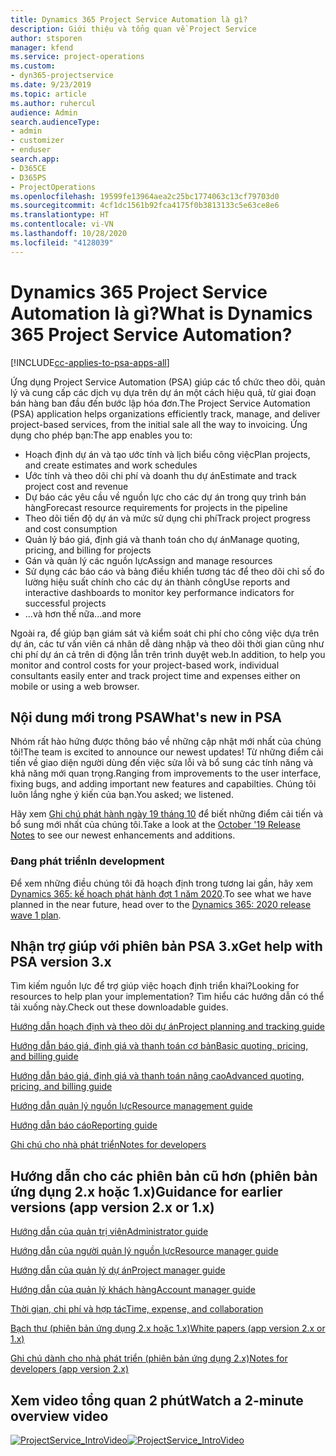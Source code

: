 ```yaml
---
title: Dynamics 365 Project Service Automation là gì?
description: Giới thiệu và tổng quan về Project Service
author: stsporen
manager: kfend
ms.service: project-operations
ms.custom:
- dyn365-projectservice
ms.date: 9/23/2019
ms.topic: article
ms.author: ruhercul
audience: Admin
search.audienceType:
- admin
- customizer
- enduser
search.app:
- D365CE
- D365PS
- ProjectOperations
ms.openlocfilehash: 19599fe13964aea2c25bc1774063c13cf79703d0
ms.sourcegitcommit: 4cf1dc1561b92fca4175f0b3813133c5e63ce8e6
ms.translationtype: HT
ms.contentlocale: vi-VN
ms.lasthandoff: 10/28/2020
ms.locfileid: "4128039"
---
```

# <a name="what-is-dynamics-365-project-service-automation"></a><span data-ttu-id="5d2ff-103">Dynamics 365 Project Service Automation là gì?</span><span class="sxs-lookup"><span data-stu-id="5d2ff-103">What is Dynamics 365 Project Service Automation?</span></span>

[!INCLUDE[cc-applies-to-psa-apps-all](../includes/cc-applies-to-psa-apps-all.md)]

<span data-ttu-id="5d2ff-104">Ứng dụng Project Service Automation (PSA) giúp các tổ chức theo dõi, quản lý và cung cấp các dịch vụ dựa trên dự án một cách hiệu quả, từ giai đoạn bán hàng ban đầu đến bước lập hóa đơn.</span><span class="sxs-lookup"><span data-stu-id="5d2ff-104">The Project Service Automation (PSA) application helps organizations efficiently track, manage, and deliver project-based services, from the initial sale all the way to invoicing.</span></span> <span data-ttu-id="5d2ff-105">Ứng dụng cho phép bạn:</span><span class="sxs-lookup"><span data-stu-id="5d2ff-105">The app enables you to:</span></span>

- <span data-ttu-id="5d2ff-106">Hoạch định dự án và tạo ước tính và lịch biểu công việc</span><span class="sxs-lookup"><span data-stu-id="5d2ff-106">Plan projects, and create estimates and work schedules</span></span>
- <span data-ttu-id="5d2ff-107">Ước tính và theo dõi chi phí và doanh thu dự án</span><span class="sxs-lookup"><span data-stu-id="5d2ff-107">Estimate and track project cost and revenue</span></span>
- <span data-ttu-id="5d2ff-108">Dự báo các yêu cầu về nguồn lực cho các dự án trong quy trình bán hàng</span><span class="sxs-lookup"><span data-stu-id="5d2ff-108">Forecast resource requirements for projects in the pipeline</span></span>
- <span data-ttu-id="5d2ff-109">Theo dõi tiến độ dự án và mức sử dụng chi phí</span><span class="sxs-lookup"><span data-stu-id="5d2ff-109">Track project progress and cost consumption</span></span>
- <span data-ttu-id="5d2ff-110">Quản lý báo giá, định giá và thanh toán cho dự án</span><span class="sxs-lookup"><span data-stu-id="5d2ff-110">Manage quoting, pricing, and billing for projects</span></span>
- <span data-ttu-id="5d2ff-111">Gán và quản lý các nguồn lực</span><span class="sxs-lookup"><span data-stu-id="5d2ff-111">Assign and manage resources</span></span>
- <span data-ttu-id="5d2ff-112">Sử dụng các báo cáo và bảng điều khiển tương tác để theo dõi chỉ số đo lường hiệu suất chính cho các dự án thành công</span><span class="sxs-lookup"><span data-stu-id="5d2ff-112">Use reports and interactive dashboards to monitor key performance indicators for successful projects</span></span>
- <span data-ttu-id="5d2ff-113">...và hơn thế nữa</span><span class="sxs-lookup"><span data-stu-id="5d2ff-113">...and more</span></span>

<span data-ttu-id="5d2ff-114">Ngoài ra, để giúp bạn giám sát và kiểm soát chi phí cho công việc dựa trên dự án, các tư vấn viên cá nhân dễ dàng nhập và theo dõi thời gian cũng như chi phí dự án cả trên di động lẫn trên trình duyệt web.</span><span class="sxs-lookup"><span data-stu-id="5d2ff-114">In addition, to help you monitor and control costs for your project-based work, individual consultants easily enter and track project time and expenses either on mobile or using a web browser.</span></span>

## <a name="whats-new-in-psa"></a><span data-ttu-id="5d2ff-115">Nội dung mới trong PSA</span><span class="sxs-lookup"><span data-stu-id="5d2ff-115">What's new in PSA</span></span>
<span data-ttu-id="5d2ff-116">Nhóm rất hào hứng được thông báo về những cập nhật mới nhất của chúng tôi!</span><span class="sxs-lookup"><span data-stu-id="5d2ff-116">The team is excited to announce our newest updates!</span></span> <span data-ttu-id="5d2ff-117">Từ những điểm cải tiến về giao diện người dùng đến việc sửa lỗi và bổ sung các tính năng và khả năng mới quan trọng.</span><span class="sxs-lookup"><span data-stu-id="5d2ff-117">Ranging from improvements to the user interface, fixing bugs, and adding important new features and capabilties.</span></span> <span data-ttu-id="5d2ff-118">Chúng tôi luôn lắng nghe ý kiến của bạn.</span><span class="sxs-lookup"><span data-stu-id="5d2ff-118">You asked; we listened.</span></span>

<span data-ttu-id="5d2ff-119">Hãy xem [Ghi chú phát hành ngày 19 tháng 10](https://docs.microsoft.com/dynamics365-release-plan/2019wave2/index) để biết những điểm cải tiến và bổ sung mới nhất của chúng tôi.</span><span class="sxs-lookup"><span data-stu-id="5d2ff-119">Take a look at the [October '19 Release Notes](https://docs.microsoft.com/dynamics365-release-plan/2019wave2/index) to see our newest enhancements and additions.</span></span>

### <a name="in-development"></a><span data-ttu-id="5d2ff-120">Đang phát triển</span><span class="sxs-lookup"><span data-stu-id="5d2ff-120">In development</span></span>
<span data-ttu-id="5d2ff-121">Để xem những điều chúng tôi đã hoạch định trong tương lai gần, hãy xem [Dynamics 365: kế hoạch phát hành đợt 1 năm 2020](https://docs.microsoft.com/dynamics365-release-plan/2020wave1/index).</span><span class="sxs-lookup"><span data-stu-id="5d2ff-121">To see what we have planned in the near future, head over to the [Dynamics 365: 2020 release wave 1 plan](https://docs.microsoft.com/dynamics365-release-plan/2020wave1/index).</span></span>

## <a name="get-help-with-psa-version-3x"></a><span data-ttu-id="5d2ff-122">Nhận trợ giúp với phiên bản PSA 3.x</span><span class="sxs-lookup"><span data-stu-id="5d2ff-122">Get help with PSA version 3.x</span></span>
<span data-ttu-id="5d2ff-123">Tìm kiếm nguồn lực để trợ giúp việc hoạch định triển khai?</span><span class="sxs-lookup"><span data-stu-id="5d2ff-123">Looking for resources to help plan your implementation?</span></span> <span data-ttu-id="5d2ff-124">Tìm hiểu các hướng dẫn có thể tải xuống này.</span><span class="sxs-lookup"><span data-stu-id="5d2ff-124">Check out these downloadable guides.</span></span>

 [<span data-ttu-id="5d2ff-125">Hướng dẫn hoạch định và theo dõi dự án</span><span class="sxs-lookup"><span data-stu-id="5d2ff-125">Project planning and tracking guide</span></span>](../psa/implementation-guides/project-planning-tracking.md)

 [<span data-ttu-id="5d2ff-126">Hướng dẫn báo giá, định giá và thanh toán cơ bản</span><span class="sxs-lookup"><span data-stu-id="5d2ff-126">Basic quoting, pricing, and billing guide</span></span>](../psa/implementation-guides/begin-quoting-pricing-billing.md)

 [<span data-ttu-id="5d2ff-127">Hướng dẫn báo giá, định giá và thanh toán nâng cao</span><span class="sxs-lookup"><span data-stu-id="5d2ff-127">Advanced quoting, pricing, and billing guide</span></span>](../psa/implementation-guides/adv-quoting-pricing-billing.md)

 [<span data-ttu-id="5d2ff-128">Hướng dẫn quản lý nguồn lực</span><span class="sxs-lookup"><span data-stu-id="5d2ff-128">Resource management guide</span></span>](../psa/implementation-guides/resource-management-guide.md)

 [<span data-ttu-id="5d2ff-129">Hướng dẫn báo cáo</span><span class="sxs-lookup"><span data-stu-id="5d2ff-129">Reporting guide</span></span>](../psa/implementation-guides/reporting-guide.md)

 [<span data-ttu-id="5d2ff-130">Ghi chú cho nhà phát triển</span><span class="sxs-lookup"><span data-stu-id="5d2ff-130">Notes for developers</span></span>](../psa/developer-guides/overview-dev-notes-v3.x.md)

## <a name="guidance-for-earlier-versions-app-version-2x-or-1x"></a><span data-ttu-id="5d2ff-131">Hướng dẫn cho các phiên bản cũ hơn (phiên bản ứng dụng 2.x hoặc 1.x)</span><span class="sxs-lookup"><span data-stu-id="5d2ff-131">Guidance for earlier versions (app version 2.x or 1.x)</span></span>
 [<span data-ttu-id="5d2ff-132">Hướng dẫn của quản trị viên</span><span class="sxs-lookup"><span data-stu-id="5d2ff-132">Administrator guide</span></span>](../psa/admin-guide.md)

 [<span data-ttu-id="5d2ff-133">Hướng dẫn của người quản lý nguồn lực</span><span class="sxs-lookup"><span data-stu-id="5d2ff-133">Resource manager guide</span></span>](../psa/resource-manager-guide.md)

 [<span data-ttu-id="5d2ff-134">Hướng dẫn của quản lý dự án</span><span class="sxs-lookup"><span data-stu-id="5d2ff-134">Project manager guide</span></span>](../psa/project-manager-guide.md)

 [<span data-ttu-id="5d2ff-135">Hướng dẫn của quản lý khách hàng</span><span class="sxs-lookup"><span data-stu-id="5d2ff-135">Account manager guide</span></span>](../psa/account-manager-guide.md)

 [<span data-ttu-id="5d2ff-136">Thời gian, chi phí và hợp tác</span><span class="sxs-lookup"><span data-stu-id="5d2ff-136">Time, expense, and collaboration</span></span>](../psa/time-expense-collaboration-guide.md)

 [<span data-ttu-id="5d2ff-137">Bạch thư (phiên bản ứng dụng 2.x hoặc 1.x)</span><span class="sxs-lookup"><span data-stu-id="5d2ff-137">White papers (app version 2.x or 1.x)</span></span>](../psa/white-papers.md)

 [<span data-ttu-id="5d2ff-138">Ghi chú dành cho nhà phát triển (phiên bản ứng dụng 2.x)</span><span class="sxs-lookup"><span data-stu-id="5d2ff-138">Notes for developers (app version 2.x)</span></span>](../psa/developer-guides/add-custom-qoi-forms-v2.x.md)

 ## <a name="watch-a-2-minute-overview-video"></a><span data-ttu-id="5d2ff-139">Xem video tổng quan 2 phút</span><span class="sxs-lookup"><span data-stu-id="5d2ff-139">Watch a 2-minute overview video</span></span>
 <a name="heroArea"></a> <span data-ttu-id="5d2ff-140">[![ProjectService_IntroVideo](../psa/media/project-service-intro-video.png "ProjectService_IntroVideo")](https://go.microsoft.com/fwlink/p/?LinkId=799457)</span><span class="sxs-lookup"><span data-stu-id="5d2ff-140">[![ProjectService_IntroVideo](../psa/media/project-service-intro-video.png "ProjectService_IntroVideo")](https://go.microsoft.com/fwlink/p/?LinkId=799457)</span></span>


